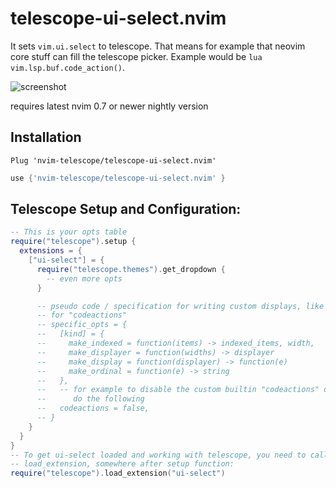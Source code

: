 # telescope-ui-select.nvim

It sets `vim.ui.select` to telescope. That means for example that neovim core
stuff can fill the telescope picker. Example would be
`lua vim.lsp.buf.code_action()`.

![screenshot](https://user-images.githubusercontent.com/66286082/154263222-ccecd75a-9b4b-410f-9843-1f300638aecf.png)

requires latest nvim 0.7 or newer nightly version

## Installation

```viml
Plug 'nvim-telescope/telescope-ui-select.nvim'
```


```lua
use {'nvim-telescope/telescope-ui-select.nvim' }
```

## Telescope Setup and Configuration:

```lua
-- This is your opts table
require("telescope").setup {
  extensions = {
    ["ui-select"] = {
      require("telescope.themes").get_dropdown {
        -- even more opts
      }

      -- pseudo code / specification for writing custom displays, like the one
      -- for "codeactions"
      -- specific_opts = {
      --   [kind] = {
      --     make_indexed = function(items) -> indexed_items, width,
      --     make_displayer = function(widths) -> displayer
      --     make_display = function(displayer) -> function(e)
      --     make_ordinal = function(e) -> string
      --   },
      --   -- for example to disable the custom builtin "codeactions" display
      --      do the following
      --   codeactions = false,
      -- }
    }
  }
}
-- To get ui-select loaded and working with telescope, you need to call
-- load_extension, somewhere after setup function:
require("telescope").load_extension("ui-select")
```

<!-- vim: set ft=markdown: -->
